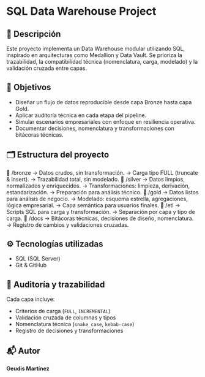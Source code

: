 # SQL Data Warehouse Project

## 🧱 Descripción
Este proyecto implementa un Data Warehouse modular utilizando SQL, inspirado en arquitecturas como Medallion y Data Vault. Se prioriza la trazabilidad, la compatibilidad técnica (nomenclatura, carga, modelado) y la validación cruzada entre capas.

## 🧠 Objetivos
- Diseñar un flujo de datos reproducible desde capa Bronze hasta capa Gold.
- Aplicar auditoría técnica en cada etapa del pipeline.
- Simular escenarios empresariales con enfoque en resiliencia operativa.
- Documentar decisiones, nomenclatura y transformaciones con bitácoras técnicas.

## 🗂️ Estructura del proyecto
📁 /bronze
→ Datos crudos, sin transformación.
→ Carga tipo FULL (truncate & insert).
→ Trazabilidad total, sin modelado.
📁 /silver
→ Datos limpios, normalizados y enriquecidos.
→ Transformaciones: limpieza, derivación, estandarización.
→ Preparación para análisis técnico.
📁 /gold
→ Datos listos para análisis de negocio.
→ Modelado: esquema estrella, agregaciones, lógica empresarial.
→ Capa semántica para usuarios finales.
📁 /etl
→ Scripts SQL para carga y transformación.
→ Separación por capa y tipo de carga.
📁 /docs
→ Bitácoras técnicas, decisiones de diseño, nomenclatura.
→ Registro de cambios y validaciones cruzadas.

## ⚙️ Tecnologías utilizadas
- SQL (SQL Server)
- Git & GitHub

## 🧪 Auditoría y trazabilidad
Cada capa incluye:
- Criterios de carga (`FULL`, `INCREMENTAL`)
- Validación cruzada de columnas y tipos
- Nomenclatura técnica (`snake_case`, `kebab-case`)
- Registro de decisiones y transformaciones

## 📬 Autor
**Geudis Martínez**   
